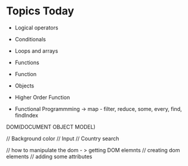 # Topics Today
- Logical operators 
- Conditionals
- Loops and arrays
- Functions


- Function
- Objects
- Higher Order Function
- Functional Programmming -> map - filter, reduce, some, every, find, findIndex
  

DOM(DOCUMENT OBJECT MODEL)

// Background color
// Input
// Country search

// how to manipulate the dom - > getting DOM elemnts
// creating dom elements
// adding some attributes